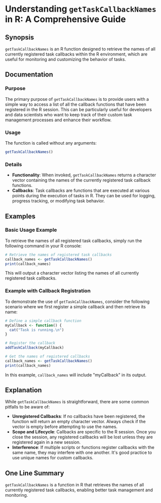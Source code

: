 <!--
Meta Description: # Understanding `getTaskCallbackNames` in R: A Comprehensive Guide ## Synopsis `getTaskCallbackNames` is an R function designed to retrieve the names ...
Meta Keywords: callbacks, registered, task, gettaskcallbacknames, names
-->

# Understanding `getTaskCallbackNames` in R: A Comprehensive Guide

## Synopsis
`getTaskCallbackNames` is an R function designed to retrieve the names of all currently registered task callbacks within the R environment, which are useful for monitoring and customizing the behavior of tasks.

## Documentation

### Purpose
The primary purpose of `getTaskCallbackNames` is to provide users with a simple way to access a list of all the callback functions that have been registered in the R session. This can be particularly useful for developers and data scientists who want to keep track of their custom task management processes and enhance their workflow.

### Usage
The function is called without any arguments:

```R
getTaskCallbackNames()
```

### Details
- **Functionality**: When invoked, `getTaskCallbackNames` returns a character vector containing the names of the currently registered task callback functions.
- **Callbacks**: Task callbacks are functions that are executed at various points during the execution of tasks in R. They can be used for logging, progress tracking, or modifying task behavior.

## Examples

### Basic Usage Example
To retrieve the names of all registered task callbacks, simply run the following command in your R console:

```R
# Retrieve the names of registered task callbacks
callback_names <- getTaskCallbackNames()
print(callback_names)
```

This will output a character vector listing the names of all currently registered task callbacks.

### Example with Callback Registration
To demonstrate the use of `getTaskCallbackNames`, consider the following scenario where we first register a simple callback and then retrieve its name:

```R
# Define a simple callback function
myCallback <- function() {
  cat("Task is running.\n")
}

# Register the callback
addTaskCallback(myCallback)

# Get the names of registered callbacks
callback_names <- getTaskCallbackNames()
print(callback_names)
```

In this example, `callback_names` will include "myCallback" in its output.

## Explanation
While `getTaskCallbackNames` is straightforward, there are some common pitfalls to be aware of:

- **Unregistered Callbacks**: If no callbacks have been registered, the function will return an empty character vector. Always check if the vector is empty before attempting to use the names.
- **Scope and Lifecycle**: Callbacks are specific to the R session. Once you close the session, any registered callbacks will be lost unless they are registered again in a new session.
- **Interference**: If multiple scripts or functions register callbacks with the same name, they may interfere with one another. It's good practice to use unique names for custom callbacks.

## One Line Summary
`getTaskCallbackNames` is a function in R that retrieves the names of all currently registered task callbacks, enabling better task management and monitoring.